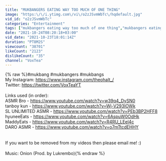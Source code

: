 ```yaml
---
title: "MUKBANGERS EATING WAY TOO MUCH OF ONE THING"
image: "https:\/\/i.ytimg.com\/vi\/o2zJSvmWbTc\/hqdefault.jpg"
vid_id: "o2zJSvmWbTc"
categories: "Entertainment"
tags: ["mukbangers eating way too much of one thing","mukbangers eating too much","mukbangers acting like they haven't eaten in years"]
date: "2021-10-24T08:20:18+03:00"
vid_date: "2021-10-23T18:01:14Z"
duration: "PT8M2S"
viewcount: "38701"
likeCount: "2123"
dislikeCount: "35"
channel: "VoxTea"
---
```

{% raw %}#mukbang #mukbangers #mukbangs<br />My Instagram: <a rel="nofollow" target="blank" href="https://www.instagram.com/theohalt_/">https://www.instagram.com/theohalt_/</a><br />Twitter: <a rel="nofollow" target="blank" href="https://twitter.com/VoxTeaYT">https://twitter.com/VoxTeaYT</a><br /><br />Links used (in order):<br />ASMR Bro - <a rel="nofollow" target="blank" href="https://www.youtube.com/watch?v=w39q4_DySN0">https://www.youtube.com/watch?v=w39q4_DySN0</a><br />tanboy kun - <a rel="nofollow" target="blank" href="https://www.youtube.com/watch?v=Wj-V293IOWk">https://www.youtube.com/watch?v=Wj-V293IOWk</a><br />SL UNLIMITED ASMR - <a rel="nofollow" target="blank" href="https://www.youtube.com/watch?v=PEb3BP2HFF8">https://www.youtube.com/watch?v=PEb3BP2HFF8</a><br />hyuneeEats - <a rel="nofollow" target="blank" href="https://www.youtube.com/watch?v=6AspuW0OdHk">https://www.youtube.com/watch?v=6AspuW0OdHk</a><br />MaddyEats - <a rel="nofollow" target="blank" href="https://www.youtube.com/watch?v=R4RU_LEel4c">https://www.youtube.com/watch?v=R4RU_LEel4c</a><br />DARO ASMR - <a rel="nofollow" target="blank" href="https://www.youtube.com/watch?v=o7mTtcdEHHY">https://www.youtube.com/watch?v=o7mTtcdEHHY</a><br /><br /><br />If you want to be removed from my videos then please email me! :)<br /><br />Music: Onion (Prod. by Lukrembo){% endraw %}

